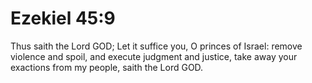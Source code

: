 # Ezekiel 45:9

Thus saith the Lord GOD; Let it suffice you, O princes of Israel: remove violence and spoil, and execute judgment and justice, take away your exactions from my people, saith the Lord GOD.
